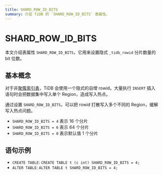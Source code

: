 ```yaml
---
title: SHARD_ROW_ID_BITS
summary: 介绍 TiDB 的 `SHARD_ROW_ID_BITS` 表属性。
---
```


# SHARD_ROW_ID_BITS

本文介绍表属性 `SHARD_ROW_ID_BITS`，它用来设置隐式 `_tidb_rowid` 分片数量的 bit 位数。

## 基本概念

对于非[聚簇索引表](/clustered-indexes.md)，TiDB 会使用一个隐式的自增 rowid。大量执行 `INSERT` 插入语句时会把数据集中写入单个 Region，造成写入热点。

通过设置 `SHARD_ROW_ID_BITS`，可以把 rowid 打散写入多个不同的 Region，缓解写入热点问题。

- `SHARD_ROW_ID_BITS = 4` 表示 16 个分片
- `SHARD_ROW_ID_BITS = 6` 表示 64 个分片
- `SHARD_ROW_ID_BITS = 0` 表示默认值 1 个分片

## 语句示例

- `CREATE TABLE`: `CREATE TABLE t (c int) SHARD_ROW_ID_BITS = 4;`
- `ALTER TABLE`: `ALTER TABLE t SHARD_ROW_ID_BITS = 4;`

